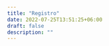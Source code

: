 ```yaml
---
title: "Registro"
date: 2022-07-25T13:51:25+06:00
draft: false
description: ""
---
```


<div id="eventbrite-widget-container-391362715417"></div>

<script src="https://www.eventbrite.com/static/widgets/eb_widgets.js"></script>

<script type="text/javascript">
    var exampleCallback = function() {
        console.log('Order complete!');
    };

    
</iframe>

    window.EBWidgets.createWidget({
        // Required
        widgetType: 'checkout',
        eventId: '391362715417',
        iframeContainerId: 'eventbrite-widget-container-391362715417',

        // Optional
        iframeContainerHeight: 425,  // Widget height in pixels. Defaults to a minimum of 425px if not provided
        onOrderComplete: exampleCallback  // Method called when an order has successfully completed
    });
</script>

